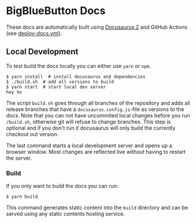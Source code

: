 # BigBlueButton Docs

These docs are automatically built using [Docusaurus 2](https://docusaurus.io/)
and GitHub Actions (see [deploy-docs.yml](../.github/workflows/deploy-docs.yml)).

## Local Development

To test build the docs locally you can either use `yarn` or `npm`.

```
$ yarn install  # install docusaurus and dependencies
$ ./build.sh  # add all versions to build
$ yarn start  # start local dev server
hey ho
```

The script `build.sh` goes through all branches of the repository and adds all
release branches that have a `docusaurus.config.js`-file as versions to the docs.
Note that you can not have uncommited local changes before you run `/build.sh`,
otherwise git will refuse to change branches.
This step is optional and if you don't run it docusaurus will only build the
currently checkout out version.

The last command starts a local development server and opens up a browser window.
Most changes are reflected live without having to restart the server.


### Build

If you only want to build the docs you can run:

```
$ yarn build
```

This command generates static content into the `build` directory
and can be served using any static contents hosting service.
